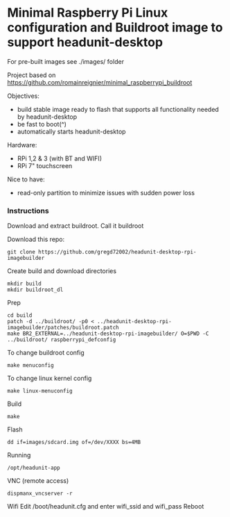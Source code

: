 # Minimal Raspberry Pi Linux configuration and Buildroot image to support headunit-desktop

For pre-built images see ./images/ folder

Project based on https://github.com/romainreignier/minimal_raspberrypi_buildroot

Objectives:
- build stable image ready to flash that supports all functionality needed by headunit-desktop
- be fast to boot(^)
- automatically starts headunit-desktop

Hardware:
- RPi 1,2 & 3 (with BT and WIFI)
- RPi 7" touchscreen

Nice to have:
- read-only partition to minimize issues with sudden power loss

### Instructions
Download and extract buildroot. Call it buildroot

Download this repo: 

    git clone https://github.com/gregd72002/headunit-desktop-rpi-imagebuilder

Create build and download directories

    mkdir build
    mkdir buildroot_dl
  
Prep

    cd build
    patch -d ../buildroot/ -p0 < ../headunit-desktop-rpi-imagebuilder/patches/buildroot.patch
    make BR2_EXTERNAL=../headunit-desktop-rpi-imagebuilder/ O=$PWD -C ../buildroot/ raspberrypi_defconfig

To change buildroot config

    make menuconfig

To change linux kernel config

    make linux-menuconfig

Build

    make


Flash

    dd if=images/sdcard.img of=/dev/XXXX bs=4MB


Running

    /opt/headunit-app

VNC (remote access)

    dispmanx_vncserver -r

Wifi
    Edit /boot/headunit.cfg and enter wifi_ssid and wifi_pass
    Reboot 
